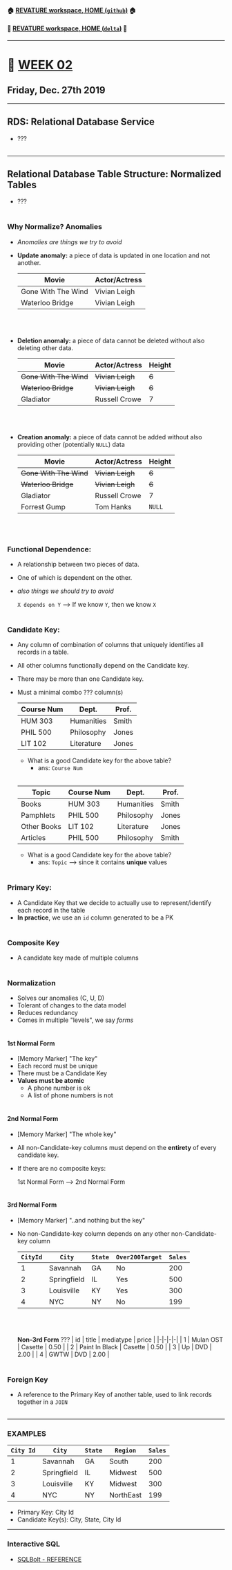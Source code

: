 #### :house: [REVATURE workspace, HOME (`github`)](https://github.com/joedonline/REVATURE__workspace)  :house:
#### :house_with_garden: [REVATURE workspace, HOME (`delta`)](https://github.com/deltachannel/REVATURE__workspace) :house_with_garden:
---
# :calendar: [WEEK 02](https://github.com/joedonline/REVATURE__workspace/tree/master/WEEK__02)
## Friday, Dec. 27th 2019

---
## RDS: Relational Database Service
- ???
<br><br>

---
## Relational Database Table Structure: Normalized Tables
- ???
<br><br>

### Why Normalize? Anomalies
- *Anomalies are things we try to avoid*
- **Update anomaly:** a piece of data is updated in one location and not another.

  | Movie | Actor/Actress |
  |-|-|
  | Gone With The Wind | Vivian Leigh |
  | Waterloo Bridge | Vivian Leigh |
  <br><br>

- **Deletion anomaly:** a piece of data cannot be deleted without also deleting other data.

  | Movie | Actor/Actress | Height |
  |-|-|-|
  | ~~Gone With The Wind~~ | ~~Vivian Leigh~~ | ~~6~~ |
  | ~~Waterloo Bridge~~ | ~~Vivian Leigh~~ | ~~6~~ |
  | Gladiator | Russell Crowe | 7 |
  <br><br>

- **Creation anomaly:** a piece of data cannot be added without also providing other (potentially `NULL`) data

  | Movie | Actor/Actress | Height |
  |-|-|-|
  | ~~Gone With The Wind~~ | ~~Vivian Leigh~~ | ~~6~~ |
  | ~~Waterloo Bridge~~ | ~~Vivian Leigh~~ | ~~6~~ |
  | Gladiator | Russell Crowe | 7 |
  | Forrest Gump | Tom Hanks | `NULL` |
  <br><br>

### Functional Dependence:
- A relationship between two pieces of data.
- One of which is dependent on the other.
- *also things we should try to avoid*

  `X depends on Y` --> If we know `Y`, then we know `X`
  <br><br>

### Candidate Key:
- Any column of combination of columns that uniquely identifies all records in a table.
- All other columns functionally depend on the Candidate key.
- There may be more than one Candidate key.
- Must a minimal combo ??? column(s)

  | Course Num | Dept. | Prof. |
  |-|-|-|
  | HUM 303 | Humanities | Smith |
  | PHIL 500 | Philosophy | Jones |
  | LIT 102 | Literature | Jones |

  * What is a good Candidate key for the above table? 
    - ans: `Course Num`
  <br><br>

  | Topic | Course Num | Dept. | Prof. |
  |-|-|-|-|
  | Books | HUM 303 | Humanities | Smith |
  | Pamphlets | PHIL 500 | Philosophy | Jones |
  | Other Books | LIT 102 | Literature | Jones |
  | Articles | PHIL 500 | Philosophy | Smith |

  * What is a good Candidate key for the above table? 
    - ans: `Topic` --> since it contains **unique** values
  <br><br>

### Primary Key:
- A Candidate Key that we decide to actually use to represent/identify each record in the table
- **In practice**, we use an `id` column generated to be a PK
<br><br>

### Composite Key
- A candidate key made of multiple columns
<br><br>

### Normalization
- Solves our anomalies (C, U, D)
- Tolerant of changes to the data model
- Reduces redundancy
- Comes in multiple "levels", we say *forms*
<br><br>


#### 1st Normal Form
- [Memory Marker] "The key"
- Each record must be unique
- There must be a Candidate Key
- **Values must be atomic**
  * A phone number is ok
  * A list of phone numbers is not
  <br><br>

#### 2nd Normal Form
- [Memory Marker] "The whole key"
- All non-Candidate-key columns must depend on the **entirety** of every candidate key.
- If there are no composite keys:
  
  1st Normal Form --> 2nd Normal Form
<br><br>

#### 3rd Normal Form
- [Memory Marker] "..and nothing but the key"
- No non-Candidate-key column depends on any other non-Candidate-key column

  | `CityId` | `City` | `State` | `Over200Target` | `Sales` |
  |-|-|-|-|-|
  | 1 | Savannah | GA | No | 200 |
  | 2 | Springfield | IL | Yes | 500 |
  | 3 | Louisville | KY | Yes | 300 |
  | 4 | NYC | NY | No | 199 |
  <br><br>

  **Non-3rd Form** ???
  | id | title | mediatype | price |
  |-|-|-|-|
  | 1 | Mulan OST | Casette | 0.50 |
  | 2 | Paint In Black | Casette | 0.50 |
  | 3 | Up | DVD | 2.00 |
  | 4 | GWTW | DVD | 2.00 |
  <br><br>

### Foreign Key
- A reference to the Primary Key of another table, used to link records together in a `JOIN`
  <br><br>

---
### EXAMPLES

| `City Id` | `City` | `State` | `Region` | `Sales` |
|-|-|-|-|-|
| 1 | Savannah | GA | South | 200 |
| 2 | Springfield | IL | Midwest | 500 |
| 3 | Louisville | KY | Midwest | 300 |
| 4 | NYC | NY | NorthEast | 199 |

- Primary Key: City Id
- Candidate Key(s): City, State, City Id

---
### Interactive SQL
- [SQLBolt - REFERENCE](https://sqlbolt.com/)
<br><br>
